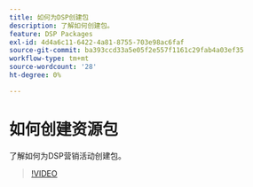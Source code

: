 ```yaml
---
title: 如何为DSP创建包
description: 了解如何创建包。
feature: DSP Packages
exl-id: 4d4a6c11-6422-4a81-8755-703e98ac6faf
source-git-commit: ba393ccd33a5e05f2e557f1161c29fab4a03ef35
workflow-type: tm+mt
source-wordcount: '28'
ht-degree: 0%

---
```


# 如何创建资源包

了解如何为DSP营销活动创建包。

>[!VIDEO](https://video.tv.adobe.com/v/339257)
